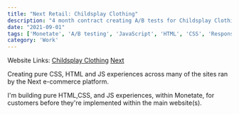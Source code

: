 ```yaml
---
title: "Next Retail: Childsplay Clothing"
description: "4 month contract creating A/B tests for Childsplay Clothing, Next and their international stores."
date: "2021-09-01"
tags: ['Monetate', 'A/B testing', 'JavaScript', 'HTML', 'CSS', 'Responsive', 'jQuery', 'Freelance']
category: 'Work'
---
```


Website Links: [Childsplay Clothing](http://childsplayclothing.co.uk/) [Next](http://next.co.uk)

Creating pure CSS, HTML and JS experiences across many of the sites ran by the Next e-commerce platform.

I'm building pure HTML,CSS, and JS experiences, within Monetate, for customers before they're implemented within the main website(s).